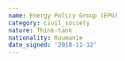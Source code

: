 ```yaml
---
name: Energy Policy Group (EPG)
category: civil_society
nature: Think-tank
nationality: Roumanie
date_signed: '2018-11-12'
---
```

    